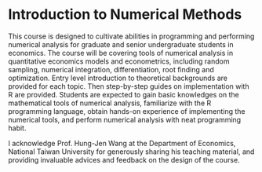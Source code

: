 # Introduction to Numerical Methods

This course is designed to cultivate abilities in programming and performing numerical analysis for graduate and senior undergraduate students in economics. The course will be covering tools of numerical analysis in quantitative economics models and econometrics, including random sampling, numerical integration, differentiation, root finding and optimization. Entry level introduction to theoretical backgrounds are provided for each topic. Then step-by-step guides on implementation with R are provided. Students are expected to gain basic knowledges on the mathematical tools of numerical analysis, familiarize with the R programming language, obtain hands-on experience of implementing the numerical tools, and perform numerical analysis with neat programming habit.

I acknowledge Prof. Hung-Jen Wang at the Department of Economics, National Taiwan University for generously sharing his teaching material, and providing invaluable advices and feedback on the design of the course.
